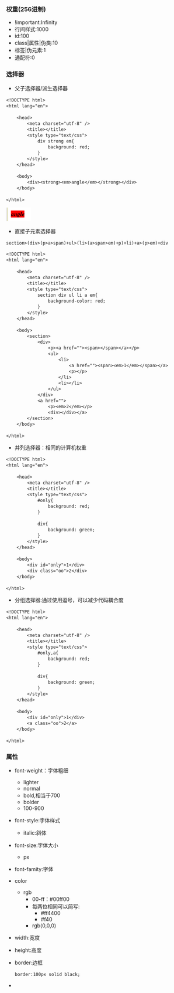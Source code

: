 ### 权重\(256进制\)

* !important:Infinity
* 行间样式:1000
* id:100
* class\|属性\|伪类:10
* 标签\|伪元素:1
* 通配符:0

### 选择器

* 父子选择器/派生选择器

```
<!DOCTYPE html>
<html lang="en">

    <head>
        <meta charset="utf-8" />
        <title></title>
        <style type="text/css">
            div strong em{
                background: red;
            }
        </style>
    </head>

    <body>
        <div><strong><em>angle</em></strong></div>
    </body>

</html>
```

![](/assets/14.2.10.2-01.png)

* 直接子元素选择器

```
section>(div>(p>a>span)+ul>(li>(a>span>em)+p)+li)+a>(p>em)+div
```

```
<!DOCTYPE html>
<html lang="en">

    <head>
        <meta charset="utf-8" />
        <title></title>
        <style type="text/css">
            section div ul li a em{
                background-color: red;
            }
        </style>
    </head>

    <body>
        <section>
            <div>
                <p><a href=""><span></span></a></p>
                <ul>
                    <li>
                        <a href=""><span><em>1</em></span></a>
                        <p></p>
                    </li>
                    <li></li>
                </ul>
            </div>
            <a href="">
                <p><em>2</em></p>
                <div></div></a>
        </section>
    </body>

</html>
```

* 并列选择器：相同的计算机权重

```
<!DOCTYPE html>
<html lang="en">

    <head>
        <meta charset="utf-8" />
        <title></title>
        <style type="text/css">
            #only{
                background: red;
            }

            div{
                background: green;
            }
        </style>
    </head>

    <body>
        <div id="only">1</div>
        <div class="oo">2</div>
    </body>

</html>
```

* 分组选择器:通过使用逗号，可以减少代码耦合度

```
<!DOCTYPE html>
<html lang="en">

    <head>
        <meta charset="utf-8" />
        <title></title>
        <style type="text/css">
            #only,a{
                background: red;
            }

            div{
                background: green;
            }
        </style>
    </head>

    <body>
        <div id="only">1</div>
        <a class="oo">2</a>
    </body>

</html>
```

### 属性

* font-weight：字体粗细
  * lighter
  * normal
  * bold,相当于700
  * bolder
  * 100-900

* font-style:字体样式
  * italic:斜体
* font-size:字体大小
  * px
* font-famity:字体
* color
  * rgb
    * 00-ff：\#00ff00
    * 每两位相同可以简写:
      * \#ff4400
      * \#f40
    * rgb\(0,0,0\)
* width:宽度
* height:高度
* border:边框
  ```
  border:100px solid black;
  ```
* 


